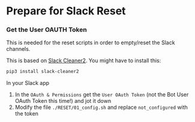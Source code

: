 # Prepare for Slack Reset


### Get the User OAUTH Token

This is needed for the reset scripts in order to empty/reset the Slack channels.

This is based on [Slack Cleaner2](https://github.com/sgratzl/slack_cleaner2).
You might have to install this:

```bash
pip3 install slack-cleaner2
```

In your Slack app

1. In the `OAuth & Permissions` get the `User OAuth Token` (not the Bot User OAuth Token this time!) and jot it down
2. Modify the file `./RESET/01_config.sh` and replace `not_configured` with the token 






